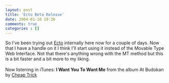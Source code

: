 ```yaml
---
layout: post
title: 'Ecto Beta Release'
date: 2004-01-10 19:30
comments: true
categories : []
---  
```


So I've been trying out <a href="http://www.kung-foo.tv/ecto/">Ecto</a> internally here now for a couple of days. Now that I have a handle on it I think I'll start using it instead of the Movable Type Web Interface. Not that there's anything wrong with the MT method but this is a bit faster and a bit more to my liking.
<br /><br />
Now listening in iTunes:  <strong>I Want You To Want Me</strong> from the album At Budokan by <a href="http://www.google.com/search?q=%22Cheap Trick%22">Cheap Trick</a><br /><br />

